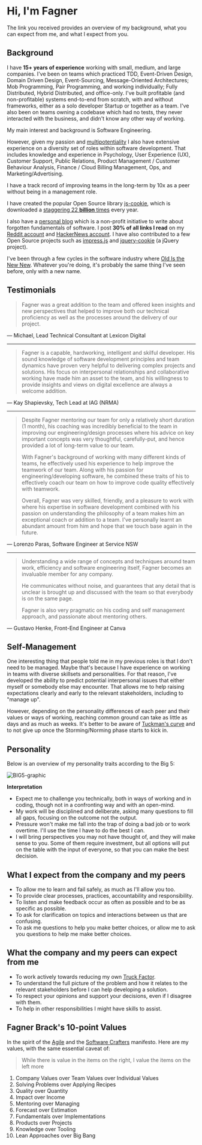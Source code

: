 # Hi, I'm Fagner

The link you received provides an overview of my background, what you can expect from me, and what I expect from you.

## Background

I have <b>15+ years of experience</b> working with small, medium, and large companies. I've been on teams which practiced TDD, Event-Driven Design, Domain Driven Design, Event-Sourcing, Message-Oriented Architectures; Mob Programming, Pair Programming, and working individually; Fully Distributed, Hybrid Distributed, and office-only. I've built profitable (and non-profitable) systems end-to-end from scratch, with and without frameworks, either as a solo developer Startup or together as a team. I've also been on teams owning a codebase which had no tests, they never interacted with the business, and didn't know any other way of working.

My main interest and background is Software Engineering.

However, given my passion and [multipotentiality](https://en.wikipedia.org/wiki/Multipotentiality#:~:text=A%20multipotentialite%20is%20a%20person,calling%E2%80%9D%20the%20way%20specialists%20do.) I also have extensive experience on a diversity set of roles within software development. That includes knowledge and experience in Psychology, User Experience (UX), Customer Support, Public Relations, Product Management / Customer Behaviour Analysis, Finance / Cloud Billing Management, Ops, and Marketing/Advertising.

I have a track record of improving teams in the long-term by 10x as a peer without being in a management role.

I have created the popular Open Source library [js-cookie](https://github.com/js-cookie/js-cookie), which is downloaded a [staggering 22 <b>billion</b> times](https://www.jsdelivr.com/package/npm/js-cookie) every year.

I also have a [personal blog](https://fagnerbrack.com) which is a non-profit initiative to write about forgotten fundamentals of software. I post **30% of all links I read** on my [Reddit account](https://reddit.com/user/fagnerbrack) and [HackerNews account](https://news.ycombinator.com/submitted?id=fagnerbrack). I have also contributed to a few Open Source projects such as [impress.js](https://github.com/impress/impress.js) and [jquery-cookie](https://github.com/carhartl) (a jQuery project).

I've been through a few cycles in the software industry where [Old Is the New New](https://www.youtube.com/watch?v=AbgsfeGvg3E). Whatever you're doing, it's probably the same thing I've seen before, only with a new name.

## Testimonials

<blockquote>
 <p>Fagner was a great addition to the team and offered keen insights and new perspectives that helped to improve both our technical proficiency as well as the processes around the delivery of our project.</p>
</blockquote>
<p>— Michael, Lead Technical Consultant at Lexicon Digital</p>
<hr>
<blockquote>
 <p>Fagner is a capable, hardworking, intelligent and skilful developer. His sound knowledge of software development principles and team dynamics have proven very helpful to delivering complex projects and solutions. His focus on interpersonal relationships and collaborative working have made him an asset to the team, and his willingness to provide insights and views on digital excellence are always a welcome addition.</p>
</blockquote>
<p>— Kay Shapievsky, Tech Lead at IAG (NRMA)</p>
<hr>
<blockquote>
  <p>
  Despite Fagner mentoring our team for only a relatively short duration (1 month), his coaching was incredibly beneficial to the team in improving our engineering/design processes where his advice on key important concepts was very thoughtful, carefully-put, and hence provided a lot of long-term value to our team.
  </p>
  <p>
With Fagner's background of working with many different kinds of teams, he effectively used his experience to help improve the teamwork of our team. Along with his passion for engineering/developing software, he combined these traits of his to effectively coach our team on how to improve code quality effectively with teamwork.
  </p>
   <p>
Overall, Fagner was very skilled, friendly, and a pleasure to work with where his expertise in software development combined with his passion on understanding the philosophy of a team makes him an exceptional coach or addition to a team. I've personally learnt an abundant amount from him and hope that we touch base again in the future.
  </p>
</blockquote>
<p>— Lorenzo Paras, Software Engineer at Service NSW</p>
<hr>
<blockquote>
  <p>
   Understanding a wide range of concepts and techniques around team work, efficiency and software engineering itself, Fagner becomes an invaluable member for any company.
  </p>
  <p>
He communicates without noise, and guarantees that any detail that is unclear is brought up and discussed with the team so that everybody is on the same page.
  </p>
  <p>
Fagner is also very pragmatic on his coding and self management approach, and passionate about mentoring others.
  </p>
</blockquote>
<p>— Gustavo Henke, Front-End Engineer at Canva</p>

## Self-Management

One interesting thing that people told me in my previous roles is that I don't need to be managed. Maybe that's because I have experience on working in teams with diverse skillsets and personalities. For that reason, I've developed the ability to predict potential interpersonal issues that either myself or somebody else may encounter. That allows me to help raising expectations clearly and early to the relevant stakeholders, including to "manage up".

However, depending on the personality differences of each peer and their values or ways of working, reaching common ground can take as little as days and as much as weeks. It's better to be aware of [Tuckman's curve](https://en.wikipedia.org/wiki/Tuckman%27s_stages_of_group_development) and to not give up once the Storming/Norming phase starts to kick in.

## Personality

Below is an overview of my personality traits according to the Big 5:

![BIG5-graphic](https://user-images.githubusercontent.com/835857/165518296-9d30ec06-9583-423d-8ae8-8ae55e856ac6.png)

**Interpretation**

* Expect me to challenge you technically, both in ways of working and in coding, though not in a confronting way and with an open-mind.
* My work will be disciplined and deliberate, asking many questions to fill all gaps, focusing on the outcome not the output.
* Pressure won't make me fall into the trap of doing a bad job or to work overtime. I'll use the time I have to do the best I can.
* I will bring perspectives you may not have thought of, and they will make sense to you. Some of them require investment, but all options will put on the table with the input of everyone, so that you can make the best decision.

## What I expect from the company and my peers

* To allow me to learn and fail safely, as much as I'll allow you too.
* To provide clear processes, practices, accountability and responsibility.
* To listen and make feedback occur as often as possible and to be as specific as possible.
* To ask for clarification on topics and interactions between us that are confusing.
* To ask me questions to help you make better choices, or allow me to ask you questions to help me make better choices.

## What the company and my peers can expect from me

* To work actively towards reducing my own [Truck Factor](http://www.agileadvice.com/2005/05/15/agilemanagement/truck-factor/).
* To understand the full picture of the problem and how it relates to the relevant stakeholders before I can help developing a solution.
* To respect your opinions and support your decisions, even if I disagree with them.
* To help in other responsibilities I might have skills to assist.

## Fagner Brack's 10-point Values

In the spirit of the [Agile](https://agilemanifesto.org/) and the [Software Crafters](http://manifesto.softwarecraftsmanship.org/) manifesto. Here are my values, with the same essential caveat of:

> While there is value in the items on the right, I value the items on the left more

1. Company Values over Team Values over Individual Values
2. Solving Problems over Applying Recipes
3. Quality over Quantity
4. Impact over Income
5. Mentoring over Managing
6. Forecast over Estimation
7. Fundamentals over Implementations
8. Products over Projects
9. Knowledge over Tooling
10. Lean Approaches over Big Bang
